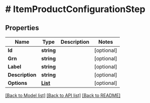 # # ItemProductConfigurationStep


## Properties 


Name | Type | Description | Notes
------------ | ------------- | ------------- | -------------
**Id**| **string** |   | [optional]
**Grn**| **string** |   | [optional]
**Label**| **string** |   | [optional]
**Description**| **string** |   | [optional]
**Options**| [**List<ProductConfigurationStepOption>**](ProductConfigurationStepOption.md) |   | [optional]


[[Back to Model list]](../../README.md#models) [[Back to API list]](../../README.md#endpoints) [[Back to README]](../../README.md)

